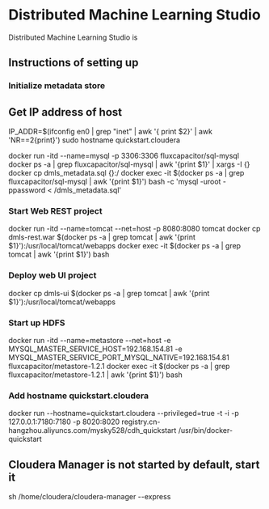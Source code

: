 # Distributed Machine Learning Studio

Distributed Machine Learning Studio is

## Instructions of setting up

### Initialize metadata store

## Get IP address of host
IP_ADDR=$(ifconfig en0 | grep "inet" | awk '{ print $2}' | awk 'NR==2{print}')
sudo hostname quickstart.cloudera

docker run -itd --name=mysql -p 3306:3306 fluxcapacitor/sql-mysql
docker ps -a | grep fluxcapacitor/sql-mysql | awk '{print $1}' | xargs -I {} docker cp dmls_metadata.sql {}:/
docker exec -it $(docker ps -a | grep fluxcapacitor/sql-mysql | awk '{print $1}') bash -c 'mysql -uroot -ppassword < /dmls_metadata.sql'

### Start Web REST project

docker run -itd --name=tomcat --net=host -p 8080:8080 tomcat
docker cp dmls-rest.war $(docker ps -a | grep tomcat | awk '{print $1}'):/usr/local/tomcat/webapps
docker exec -it $(docker ps -a | grep tomcat | awk '{print $1}') bash


### Deploy web UI project
docker cp dmls-ui $(docker ps -a | grep tomcat | awk '{print $1}'):/usr/local/tomcat/webapps


### Start up HDFS
docker run -itd --name=metastore --net=host -e MYSQL_MASTER_SERVICE_HOST=192.168.154.81 -e MYSQL_MASTER_SERVICE_PORT_MYSQL_NATIVE=192.168.154.81 fluxcapacitor/metastore-1.2.1
docker exec -it $(docker ps -a | grep fluxcapacitor/metastore-1.2.1 | awk '{print $1}') bash


### Add hostname quickstart.cloudera
docker run --hostname=quickstart.cloudera --privileged=true -t -i -p 127.0.0.1:7180:7180 -p 8020:8020 registry.cn-hangzhou.aliyuncs.com/mysky528/cdh_quickstart /usr/bin/docker-quickstart

## Cloudera Manager is not started by default, start it
sh /home/cloudera/cloudera-manager --express